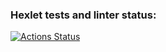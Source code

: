 ### Hexlet tests and linter status:
[![Actions Status](https://github.com/GiantCherry/python-for-data-analysts-project-100/actions/workflows/hexlet-check.yml/badge.svg)](https://github.com/GiantCherry/python-for-data-analysts-project-100/actions)